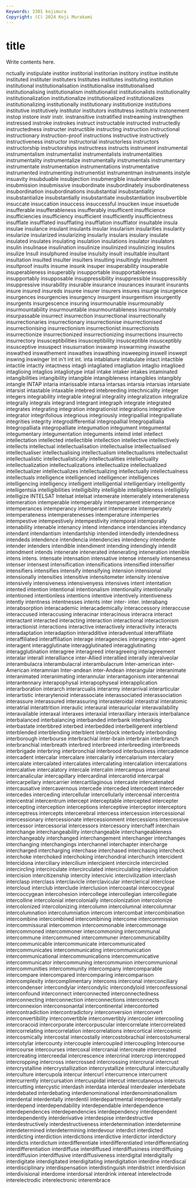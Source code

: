 ```yaml
---
Keywords: 3301 kojimura
Copyright: (C) 2024 Koji Murakami
---
```


# title

Write contents here.



nctually instipulate institor institorial institorian
institory institue institute instituted instituter instituters Institutes institutes instituting institution
institutional institutionalisation institutionalise institutionalised institutionalising institutionalism institutionalist institutionalists institutionality institutionalization
institutionalize institutionalized institutionalizes institutionalizing institutionally institutionary institutionize institutions institutive institutively
institutor institutors institutress institutrix instonement instop instore instr instr. instransitive
instratified instreaming instrengthen instressed instroke instrokes instruct instructable instructed instructedly
instructedness instructer instructible instructing instruction instructional instructionary instruction-proof instructions instructive
instructively instructiveness instructor instructorial instructorless instructors instructorship instructorships instructress instructs
instrument instrumental instrumentalism instrumentalist instrumentalists instrumentalities instrumentality instrumentalize instrumentally instrumentals
instrumentary instrumentate instrumentation instrumentations instrumentative instrumented instrumenting instrumentist instrumentman instruments
instyle insuavity insubduable insubjection insubmergible insubmersible insubmission insubmissive insubordinate insubordinately
insubordinateness insubordination insubordinations insubstantial insubstantiality insubstantialize insubstantially insubstantiate insubstantiation insubvertible
insuccate insuccation insuccess insuccessful insucken insue insuetude insufferable insufferableness insufferably
insufficent insufficience insufficiencies insufficiency insufficient insufficiently insufficientness insufflate insufflated insufflating
insufflation insufflator insuitable insula insulae insulance insulant insulants insular insularism
insularities insularity insularize insularized insularizing insularly insulars insulary insulate insulated
insulates insulating insulation insulations insulator insulators insulin insulinase insulination insulinize
insulinized insulinizing insulins insulize Insull insulphured insulse insulsity insult insultable
insultant insultation insulted insulter insulters insulting insultingly insultment insultproof insults
insume insunk insuper insuperability insuperable insuperableness insuperably insupportable insupportableness insupportably
insupposable insuppressibility insuppressible insuppressibly insuppressive insurability insurable insurance insurances insurant
insurants insure insured insureds insuree insurer insurers insures insurge insurgence
insurgences insurgencies insurgency insurgent insurgentism insurgently insurgents insurgescence insuring insurmounable
insurmounably insurmountability insurmountable insurmountableness insurmountably insurpassable insurrect insurrection insurrectional insurrectionally
insurrectionaries insurrectionary insurrectionise insurrectionised insurrectionising insurrectionism insurrectionist insurrectionists insurrectionize insurrectionized
insurrectionizing insurrections insurrecto insurrectory insusceptibilities insusceptibility insusceptible insusceptibly insusceptive insuspect
insusurration inswamp inswarming inswathe inswathed inswathement inswathes inswathing insweeping inswell
inswept inswing inswinger Int in't int int. inta intablature intabulate
intact intactible intactile intactly intactness intagli intagliated intagliation intaglio intaglioed
intaglioing intaglios intagliotype intail intake intaker intakes intaminated intangibilities intangibility
intangible intangibleness intangibles intangibly intangle INTAP intaria intarissable intarsa intarsas
intarsia intarsias intarsiate intarsist intastable intaxable intebred intebreeding intechnicality integer
integers integrability integrable integral integrality integralization integralize integrally integrals integrand
integrant integraph integrate integrated integrates integrating integration integrationist integrations integrative
integrator integrifolious integrious integriously integripallial integripalliate integrities integrity integrodifferential integropallial
Integropallialia Integropalliata integropalliate integumation integument integumental integumentary integumentation integuments inteind
intel intellect intellectation intellected intellectible intellection intellective intellectively intellects intellectual
intellectualisation intellectualise intellectualised intellectualiser intellectualising intellectualism intellectualisms intellectualist intellectualistic intellectualistically
intellectualities intellectuality intellectualization intellectualizations intellectualize intellectualized intellectualizer intellectualizes intellectualizing intellectually
intellectualness intellectuals intelligence intelligenced intelligencer intelligences intelligencing intelligency intelligent intelligential
intelligentiary intelligently intelligentsia intelligibilities intelligibility intelligible intelligibleness intelligibly intelligize INTELSAT
Intelsat intelsat intemerate intemerately intemerateness intemeration intemperable intemperably intemperament intemperance
intemperances intemperancy intemperant intemperate intemperately intemperateness intemperatenesses intemperature intemperies intempestive
intempestively intempestivity intemporal intemporally intenability intenable intenancy intend intendance intendancies
intendancy intendant intendantism intendantship intended intendedly intendedness intendeds intendence intendencia
intendencies intendency intendente intender intenders intendible intendiment intending intendingly intendit
intendment intends intenerate intenerated intenerating inteneration intenible intens intens. intensate
intensation intensative intense intensely intenseness intenser intensest intensification intensifications intensified
intensifier intensifiers intensifies intensify intensifying intension intensional intensionally intensities intensitive
intensitometer intensity intensive intensively intensiveness intensivenyess intensives intent intentation intented
intention intentional intentionalism intentionality intentionally intentioned intentionless intentions intentive intentively
intentiveness intently intentness intentnesses intents inter inter- inter. interabang interabsorption
interacademic interacademically interaccessory interaccuse interaccused interaccusing interacinar interacinous interacra interact
interactant interacted interacting interaction interactional interactionism interactionist interactions interactive interactively
interactivity interacts interadaptation interadaption interadditive interadventual interaffiliate interaffiliated interaffiliation interage
interagencies interagency inter-agent interagent interagglutinate interagglutinated interagglutinating interagglutination interagree interagreed
interagreeing interagreement interalar interall interalliance inter-Allied interallied interally interalveolar interambulacra
interambulacral interambulacrum Inter-american inter-American interamnian Inter-andean inter-Andean interangular interanimate interanimated
interanimating interannular interantagonism interantennal interantennary interapophysal interapophyseal interapplication interarboration interarch
interarcualis interarmy interarrival interarticular interartistic interarytenoid interassociate interassociated interassociation interassure
interassured interassuring interasteroidal interastral interatomic interatrial interattrition interaulic interaural interauricular
interavailability interavailable interaxal interaxes interaxial interaxillary interaxis interbalance interbalanced interbalancing
interbanded interbank interbanking interbastate interbbred interbed interbedded interbelligerent interblend interblended
interblending interblent interblock interbody interbonding interborough interbourse interbrachial inter-brain interbrain
interbranch interbranchial interbreath interbred interbreed interbreeding interbreeds interbrigade interbring interbronchial
interbrood interbusiness intercadence intercadent intercalar intercalare intercalarily intercalarium intercalary intercalate
intercalated intercalates intercalating intercalation intercalations intercalative intercalatory intercale intercalm intercampus
intercanal intercanalicular intercapillary intercardinal intercarotid intercarpal intercarpellary intercarrier intercartilaginous intercaste
intercatenated intercausative intercavernous intercede interceded intercedent interceder intercedes interceding intercellular
intercellularly intercensal intercentra intercentral intercentrum intercept interceptable intercepted intercepter intercepting
interception interceptions interceptive interceptor interceptors interceptress intercepts intercerebral intercess intercession
intercessional intercessionary intercessionate intercessionment intercessions intercessive intercessor intercessorial intercessors intercessory
interchaff interchain interchange interchangeability interchangeable interchangeableness interchangeably interchanged interchangement interchanger
interchanges interchanging interchangings interchannel interchapter intercharge intercharged intercharging interchase interchased
interchasing intercheck interchoke interchoked interchoking interchondral interchurch intercident Intercidona interciliary
intercilium intercipient intercircle intercircled intercircling intercirculate intercirculated intercirculating intercirculation intercision
intercitizenship intercity intercivic intercivilization interclash interclasp interclass interclavicle interclavicular interclerical
interclose intercloud interclub interclude interclusion intercoastal intercoccygeal intercoccygean intercohesion intercollege
intercollegian intercollegiate intercolline intercolonial intercolonially intercolonization intercolonize intercolonized intercolonizing intercolumn
intercolumnal intercolumnar intercolumnation intercolumniation intercom intercombat intercombination intercombine intercombined intercombining
intercome intercommission intercommissural intercommon intercommonable intercommonage intercommoned intercommoner intercommoning intercommunal
intercommune intercommuned intercommuner intercommunicability intercommunicable intercommunicate intercommunicated intercommunicates intercommunicating intercommunication
intercommunicational intercommunications intercommunicative intercommunicator intercommuning intercommunion intercommunional intercommunities intercommunity intercompany
intercomparable intercompare intercompared intercomparing intercomparison intercomplexity intercomplimentary intercoms interconal interconciliary
intercondenser intercondylar intercondylic intercondyloid interconfessional interconfound interconnect interconnected interconnectedness interconnecting
interconnection interconnections interconnects interconnexion interconsonantal intercontinental intercontorted intercontradiction intercontradictory interconversion
interconvert interconvertibility interconvertible interconvertibly intercooler intercooling intercoracoid intercorporate intercorpuscular intercorrelate
intercorrelated intercorrelating intercorrelation intercorrelations intercortical intercosmic intercosmically intercostal intercostally intercostobrachial
intercostohumeral intercotylar intercounty intercouple intercoupled intercoupling Intercourse intercourse intercourses intercoxal
intercranial intercreate intercreated intercreating intercreedal intercrescence intercrinal intercrop intercropped intercropping
intercross intercrossed intercrossing intercrural intercrust intercrystalline intercrystallization intercrystallize intercultural interculturally
interculture intercupola intercur intercurl intercurrence intercurrent intercurrently intercursation intercuspidal intercut
intercutaneous intercuts intercutting intercystic interdash interdata interdeal interdealer interdebate interdebated
interdebating interdenominational interdenominationalism interdental interdentally interdentil interdepartmental interdepartmentally interdepend interdependability
interdependable interdependence interdependences interdependencies interdependency interdependent interdependently interderivative interdespise interdestructive
interdestructively interdestructiveness interdetermination interdetermine interdetermined interdetermining interdevour interdict interdicted interdicting
interdiction interdictions interdictive interdictor interdictory interdicts interdictum interdifferentiate interdifferentiated interdifferentiating
interdifferentiation interdiffuse interdiffused interdiffusiness interdiffusing interdiffusion interdiffusive interdiffusiveness interdigital interdigitally
interdigitate interdigitated interdigitating interdigitation interdine interdiscal interdisciplinary interdispensation interdistinguish interdistrict
interdivision interdivisional interdome interdorsal interdrink intereat interelectrode interelectrodic interelectronic interembrace

